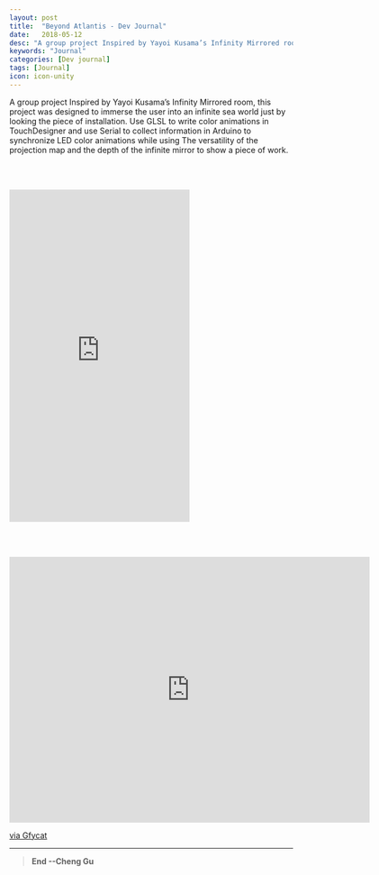 ```yaml
---
layout: post
title:  "Beyond Atlantis - Dev Journal"
date:   2018-05-12
desc: "A group project Inspired by Yayoi Kusama’s Infinity Mirrored room"
keywords: "Journal"
categories: [Dev journal]
tags: [Journal]
icon: icon-unity
---
```


A group project Inspired by Yayoi Kusama’s Infinity Mirrored room, this project was designed to immerse the user into an infinite sea world just by looking the piece of installation. Use GLSL to write color animations in TouchDesigner and use Serial to collect information in Arduino to synchronize LED color animations while using The versatility of the projection map and the depth of the infinite mirror to show a piece of work.

<br/><br/>

<iframe src='https://gfycat.com/ifr/LeafyImpressiveAurochs' frameborder='0' scrolling='no' allowfullscreen width='320' height='590'></iframe>


<br/><br/>


<iframe src='https://gfycat.com/ifr/TensePalatableChuckwalla' frameborder='0' scrolling='no' allowfullscreen width='640' height='472'></iframe><p> <a href="https://gfycat.com/tensepalatablechuckwalla">via Gfycat</a></p>


---
>**End --Cheng Gu**
